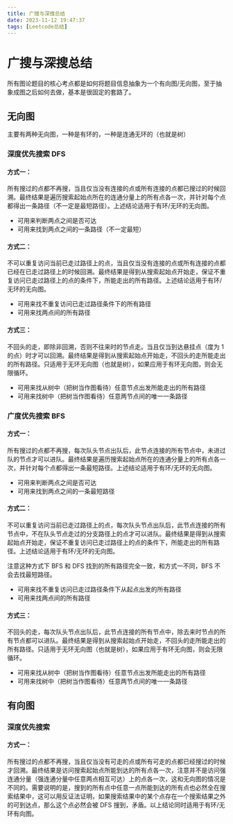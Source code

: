 ```yaml
---
title: 广搜与深搜总结
date: 2023-11-12 19:47:37
tags: [Leetcode总结]
---
```


# 广搜与深搜总结

所有图论题目的核心考点都是如何将题目信息抽象为一个有向图/无向图，至于抽象成图之后如何去做，基本是很固定的套路了。

## 无向图

主要有两种无向图，一种是有环的，一种是连通无环的（也就是树）

### 深度优先搜索 DFS

#### 方式一：

所有搜过的点都不再搜，当且仅当没有连接的点或所有连接的点都已搜过的时候回溯。最终结果是遍历搜索起始点所在的连通分量上的所有点各一次，并针对每个点都得出一条路径（不一定是最短路径）。上述结论适用于有环/无环的无向图。

- 可用来判断两点之间是否可达
- 可用来找到两点之间的一条路径（不一定最短）

#### 方式二：

不可以重复访问当前已走过路径上的点，当且仅当没有连接的点或所有连接的点都已经在已走过路径上的时候回溯。最终结果是得到从搜索起始点开始走，保证不重复访问已走过路径上的点的条件下，所能走出的所有路径。上述结论适用于有环/无环的无向图。

- 可用来找不重复访问已走过路径条件下的所有路径
- 可用来找两点间的所有路径

#### 方式三：

不回头的走，即除非回溯，否则不往来时的节点走。当且仅当到达悬挂点（度为 1 的点）时才可以回溯。最终结果是得到从搜索起始点开始走，不回头的走所能走出的所有路径。只适用于无环无向图（也就是树），如果应用于有环无向图，则会无限循环。

- 可用来找从树中（把树当作图看待）任意节点出发所能走出的所有路径
- 可用来找树中（把树当作图看待）任意两节点间的唯一一条路径

### 广度优先搜索 BFS

#### 方式一：

所有搜过的点都不再搜，每次队头节点出队后，此节点连接的所有节点中，未进过队的节点才可以进队。最终结果是遍历搜索起始点所在的连通分量上的所有点各一次，并针对每个点都得出一条最短路径。上述结论适用于有环/无环的无向图。

- 可用来判断两点之间是否可达
- 可用来找到两点之间的一条最短路径

#### 方式二：

不可以重复访问当前已走过路径上的点，每次队头节点出队后，此节点连接的所有节点中，不在队头节点走过的分支路径上的点才可以进队。最终结果是得到从搜索起始点开始走，保证不重复访问已走过路径上的点的条件下，所能走出的所有路径。上述结论适用于有环/无环的无向图。

注意这种方式下 BFS 和 DFS 找到的所有路径完全一致，和方式一不同，BFS 不会去找最短路径。

- 可用来找不重复访问已走过路径条件下从起点出发的所有路径
- 可用来找两点间的所有路径

#### 方式三：

不回头的走，每次队头节点出队后，此节点连接的所有节点中，除去来时节点的所有节点都可以进队。最终结果是得到从搜索起始点开始走，不回头的走所能走出的所有路径。只适用于无环无向图（也就是树），如果应用于有环无向图，则会无限循环。

- 可用来找从树中（把树当作图看待）任意节点出发所能走出的所有路径
- 可用来找树中（把树当作图看待）任意两节点间的唯一一条路径

## 有向图

### 深度优先搜索

#### 方式一：

所有搜过的点都不再搜，当且仅当没有可走的点或所有可走的点都已经搜过的时候才回溯。最终结果是访问搜索起始点所能到达的所有点各一次，注意并不是访问强连通分量（强连通分量中任意两点相互可达）上的点各一次，这和无向图的情况是不同的。需要说明的是，搜到的所有点中任意一点所能到达的所有点也必然全在搜索结果中，这可以用反证法证明，如果搜索结果中的某个点存在一个搜索结果之外的可到达点，那么这个点必然会被 DFS 搜到，矛盾。以上结论同时适用于有环/无环有向图。
